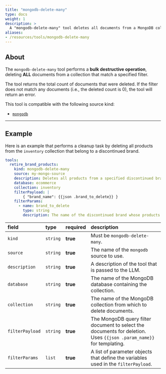 ```yaml
---
title: "mongodb-delete-many"
type: docs
weight: 1
description: > 
  A "mongodb-delete-many" tool deletes all documents from a MongoDB collection that match a filter.
aliases:
- /resources/tools/mongodb-delete-many
---
```


## About

The `mongodb-delete-many` tool performs a **bulk destructive operation**, deleting **ALL** documents from a collection that match a specified filter.

The tool returns the total count of documents that were deleted. If the filter does not match any documents (i.e., the deleted count is 0), the tool will return an error.

This tool is compatible with the following source kind:

* [`mongodb`](../sources/mongodb.md)

---

## Example

Here is an example that performs a cleanup task by deleting all products from the `inventory` collection that belong to a discontinued brand.

```yaml
tools:
  retire_brand_products:
    kind: mongodb-delete-many
    source: my-mongo-source
    description: Deletes all products from a specified discontinued brand.
    database: ecommerce
    collection: inventory
    filterPayload: |
        { "brand_name": {{json .brand_to_delete}} }
    filterParams:
      - name: brand_to_delete
        type: string
        description: The name of the discontinued brand whose products should be deleted.
```

| **field**       | **type** | **required** | **description**                                                                                                     |
|:----------------|:---------|:-------------|:--------------------------------------------------------------------------------------------------------------------|
| `kind`          | `string` | **true**     | Must be `mongodb-delete-many`.                                                                                      |
| `source`        | `string` | **true**     | The name of the `mongodb` source to use.                                                                            |
| `description`   | `string` | **true**     | A description of the tool that is passed to the LLM.                                                                |
| `database`      | `string` | **true**     | The name of the MongoDB database containing the collection.                                                         |
| `collection`    | `string` | **true**     | The name of the MongoDB collection from which to delete documents.                                                  |
| `filterPayload` | `string` | **true**     | The MongoDB query filter document to select the documents for deletion. Uses `{{json .param_name}}` for templating. |
| `filterParams`  | `list`   | **true**     | A list of parameter objects that define the variables used in the `filterPayload`.                                  |
